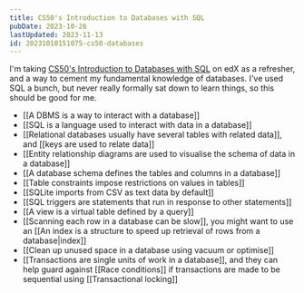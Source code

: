 ```yaml
---
title: CS50's Introduction to Databases with SQL
pubDate: 2023-10-26
lastUpdated: 2023-11-13
id: 20231010151075-cs50-databases
---
```


I'm taking [CS50's Introduction to Databases with SQL](https://www.edx.org/learn/sql/harvard-university-cs50-s-introduction-to-databases-with-sql) on edX as a refresher, and a way to cement my fundamental knowledge of databases. I've used SQL a bunch, but never really formally sat down to learn things, so this should be good for me.

- [[A DBMS is a way to interact with a database]]
- [[SQL is a language used to interact with data in a database]]
- [[Relational databases usually have several tables with related data]], and [[keys are used to relate data]]
- [[Entity relationship diagrams are used to visualise the schema of data in a database]]
- [[A database schema defines the tables and columns in a database]]
- [[Table constraints impose restrictions on values in tables]]
- [[SQLite imports from CSV as text data by default]]
- [[SQL triggers are statements that run in response to other statements]]
- [[A view is a virtual table defined by a query]]
- [[Scanning each row in a database can be slow]], you might want to use an [[An index is a structure to speed up retrieval of rows from a database|index]]
- [[Clean up unused space in a database using vacuum or optimise]]
- [[Transactions are single units of work in a database]], and they can help guard against [[Race conditions]] if transactions are made to be sequential using [[Transactional locking]]
